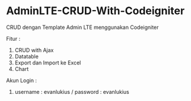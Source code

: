 # AdminLTE-CRUD-With-Codeigniter
CRUD dengan Template Admin LTE menggunakan Codeigniter

Fitur : 
  1. CRUD with Ajax
  2. Datatable
  3. Export dan Import ke Excel
  4. Chart
  
Akun Login :
  1. username : evanlukius / password : evanlukius
 
